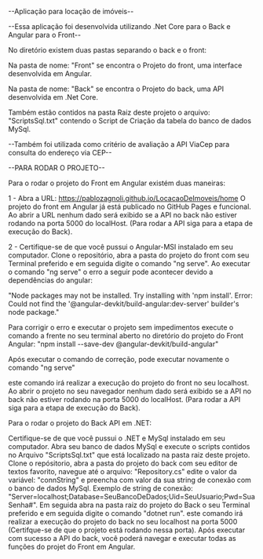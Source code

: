 --Aplicação para locação de imóveis--

--Essa aplicação foi desenvolvida utilizando .Net Core para o Back e Angular para o Front--

No diretório existem duas pastas separando o back e o front:

Na pasta de nome: "Front" se encontra o Projeto do front, uma interface desenvolvida em Angular.

Na pasta de nome: "Back" se encontra o Projeto do back, uma API desenvolvida em .Net Core.

Também estão contidos na pasta Raiz deste projeto o arquivo: "ScriptsSql.txt" contendo o Script de Criação da tabela do banco de dados MySql.

--Também foi utilizada como critério de avaliação a API ViaCep para consulta do endereço via CEP--

--PARA RODAR O PROJETO--

Para o rodar o projeto do Front em Angular existém duas maneiras:

1 - Abra a URL: https://pablozagnoli.github.io/LocacaoDeImoveis/home
O projeto do front em Angular já está publicado no GitHub Pages e funcional.
Ao abrir a URL nenhum dado será exibido se a API no back não estiver rodando na porta 5000 do localHost. (Para rodar a API siga para a etapa de execução do Back).

2 - Certifique-se de que você pussui o Angular-MSI instalado em seu computador. 
Clone o repositório, abra a pasta do projeto do front com seu Terminal preferido e em seguida digite o comando "ng serve".
Ao executar o comando "ng serve" o erro a seguir pode acontecer devido a dependências do angular: 

"Node packages may not be installed. Try installing with 'npm install'.
Error: Could not find the '@angular-devkit/build-angular:dev-server' builder's node package."

Para corrigir o erro e executar o projeto sem impedimentos execute o comando a frente no seu terminal aberto no diretório do projeto do Front Angular:
"npm install --save-dev @angular-devkit/build-angular"

Após executar o comando de correção, pode executar novamente o comando "ng serve"

este comando irá realizar a execução do projeto do front no seu localhost. Ao abrir o projeto no seu navegador nenhum dado será exibido se a API no back não estiver rodando na porta 5000 do localHost. (Para rodar a API siga para a etapa de execução do Back).


Para o rodar o projeto do Back API em .NET:

Certifique-se de que você pussui o .NET e MySql instalado em seu computador.
Abra seu banco de dados MySql e execute o scripts contidos no Arquivo "ScriptsSql.txt" que está localizado na pasta raiz deste projeto. 
Clone o repósitorio, abra a pasta do projeto do back com seu editor de textos favorito, navegue até o arquivo: "Repository.cs" edite o valor da variável: "connString" e preencha com valor da sua string de conexão com o banco de dados MySql. Exemplo de string de conexão: "Server=localhost;Database=SeuBancoDeDados;Uid=SeuUsuario;Pwd=SuaSenha#". Em seguida abra na pasta raiz do projeto do Back o seu Terminal preferido e em seguida digite o comando "dotnet run".
este comando irá realizar a execução do projeto do back no seu localhost na porta 5000 (Certifque-se de que o projeto está rodando nessa porta). Após executar com sucesso a API do back, você poderá navegar e executar todas as funções do projet do Front em Angular.
